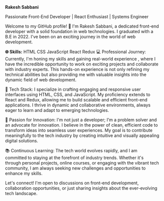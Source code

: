 **Rakesh Sabbani**


Passionate Front-End Developer | React Enthusiast | Systems Engineer

Welcome to my GitHub profile! 👋 I'm Rakesh Sabbani, a dedicated front-end developer with a solid foundation in web technologies. I graduated with a B.E in 2022. I've been on an exciting journey in the world of web development.

**🌐 Skills:**
HTML
CSS
JavaScript
React
Redux
💻 Professional Journey:
Currently, I'm honing my skills and gaining real-world experience , where I have the incredible opportunity to work on exciting projects and collaborate with industry experts. This hands-on experience is not only refining my technical abilities but also providing me with valuable insights into the dynamic field of web development.

🔧 Tech Stack:
I specialize in crafting engaging and responsive user interfaces using HTML, CSS, and JavaScript. My proficiency extends to React and Redux, allowing me to build scalable and efficient front-end applications. I thrive in dynamic and collaborative environments, always eager to learn and adapt to emerging technologies.

🌟 Passion for Innovation:
I'm not just a developer; I'm a problem solver and an advocate for innovation. I believe in the power of clean, efficient code to transform ideas into seamless user experiences. My goal is to contribute meaningfully to the tech industry by creating intuitive and visually appealing digital solutions.

📚 Continuous Learning:
The tech world evolves rapidly, and I am committed to staying at the forefront of industry trends. Whether it's through personal projects, online courses, or engaging with the vibrant tech community, I am always seeking new challenges and opportunities to enhance my skills.

Let's connect! I'm open to discussions on front-end development, collaboration opportunities, or just sharing insights about the ever-evolving tech landscape.
